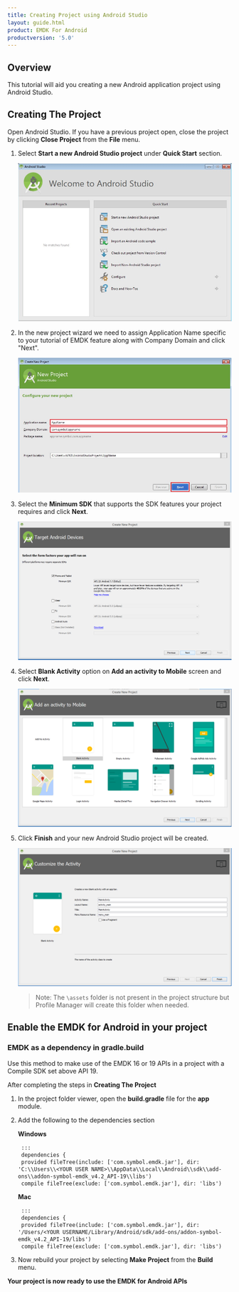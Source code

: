 ```yaml
---
title: Creating Project using Android Studio
layout: guide.html
product: EMDK For Android
productversion: '5.0'
---
```

## Overview

This tutorial will aid you creating a new Android application project using Android Studio.


## Creating The Project

Open Android Studio.  If you have a previous project open, close the project by clicking **Close Project** from the **File** menu.

1. Select **Start a new Android Studio project** under **Quick Start** section.

	![img](../../images/CreatingProjectAndroidStudioImages/fresh_launch.jpg)

2. In the new project wizard we need to assign Application Name specific to your tutorial of EMDK feature along with Company Domain and click "Next".

	![img](../../images/CreatingProjectAndroidStudioImages/app_name.jpg)


3. Select the **Minimum SDK** that supports the SDK features your project requires and click **Next**.

	![img](../../images/CreatingProjectAndroidStudioImages/as_select_min_sdk.png)

4. Select **Blank Activity** option on **Add an activity to Mobile** screen and click **Next**.

	![img](../../images/CreatingProjectAndroidStudioImages/as_select_blank_activity.png)

5. Click **Finish** and your new Android Studio project will be created.

	![img](../../images/CreatingProjectAndroidStudioImages/as_new_project_wizard_finish.png)


	>Note: The `\assets` folder is not present in the project structure but Profile Manager will create this folder when needed.


## Enable the EMDK for Android in your project

###  EMDK as a dependency in gradle.build
Use this method to make use of the EMDK 16 or 19 APIs in a project with a Compile SDK set above API 19.

After completing the steps in **Creating The Project**

1. In the project folder viewer, open the **build.gradle** file for the **app** module.
2. Add the following to the dependencies section

    **Windows**

		:::
		dependencies {
		provided fileTree(include: ['com.symbol.emdk.jar'], dir: 'C:\\Users\\<YOUR USER NAME>\\AppData\\Local\\Android\\sdk\\add-ons\\addon-symbol-emdk_v4.2_API-19\\libs')
		compile fileTree(exclude: ['com.symbol.emdk.jar'], dir: 'libs')

    **Mac**

		:::
		dependencies {
		provided fileTree(include: ['com.symbol.emdk.jar'], dir: '/Users/<YOUR USERNAME/Library/Android/sdk/add-ons/addon-symbol-emdk_v4.2_API-19/libs')
		compile fileTree(exclude: ['com.symbol.emdk.jar'], dir: 'libs')


3. Now rebuild your project by selecting **Make Project** from the **Build** menu.

**Your project is now ready to use the EMDK for Android APIs**














